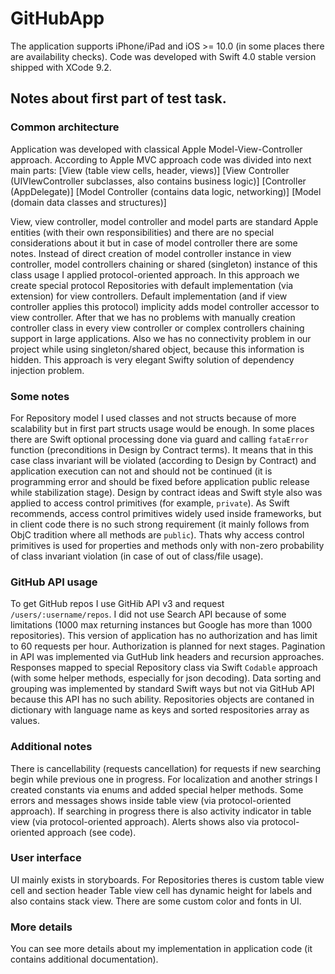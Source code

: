 # GitHubApp
The application supports iPhone/iPad and iOS >= 10.0 (in some places there are availability checks). Code was developed with Swift 4.0 stable version shipped with XCode 9.2.


## Notes about first part of test task.

### Common architecture

Application was developed with classical Apple Model-View-Controller approach. According to Apple MVC approach code was divided into next main parts:
[View (table view cells, header, views)]
[View Controller (UIVIewController subclasses, also contains business logic)]
[Controller (AppDelegate)]
[Model Controller (contains data logic, networking)]
[Model (domain data classes and structures)]

View, view controller, model controller and model parts are standard Apple entities (with their own responsibilities) and there are no special considerations about it but in case of model controller there are some notes.
Instead of direct creation of model controller instance in view controller, model controllers chaining or shared (singleton) instance of this class usage I applied protocol-oriented approach.
In this approach we create special protocol Repositories with default implementation (via extension) for view controllers.
Default implementation (and if view controller applies this protocol) implicity adds model controller accessor to view controller.
After that we has no problems with manually creation controller class in every view controller or complex controllers chaining support in large applications.
Also we has no connectivity problem in our project while using singleton/shared object, because this information is hidden.
This approach is very elegant Swifty solution of dependency injection problem.

### Some notes

For Repository model I used classes and not structs because of more scalability but in first part structs usage would be enough.
In some places there are Swift optional processing done via guard and calling `fataError` function (preconditions in Design by Contract terms).
It means that in this case class invariant will be violated (according to Design by Contract) and application execution can not and should not be continued (it is programming error and should be fixed before application public release while stabilization stage).
Design by contract ideas and Swift style also was applied to access control primitives (for example, `private`).
As Swift recommends, access control primitives widely used inside frameworks, but in client code there is no such strong requirement (it mainly follows from ObjC tradition where all methods are `public`).
Thats why access control primitives is used for properties and methods only with non-zero probability of class invariant violation (in case of out of class/file usage).

### GitHub API usage
To get GitHub repos I use GitHib API v3 and request `/users/:username/repos`.
I did not use Search API because of some limitations (1000 max returning instances but Google has more than 1000 repositories).
This version of application has no authorization and has limit to 60 requests per hour. Authorization is planned for next stages.
Pagination in API was implemented via GutHub link headers and recursion approaches.
Responses mapped to special Repository class via Swift `Codable` approach (with some helper methods, especially for json decoding).
Data sorting and grouping was implemented by standard Swift ways but not via GitHub API because this API has no such ability.
Repositories objects are contaned in dictionary with language name as keys and sorted respositories array as values.

### Additional notes

There is cancellability (requests cancellation) for requests if new searching begin while previous one in progress.
For localization and another strings I created constants via enums and added special helper methods.
Some errors and messages shows inside table view (via protocol-oriented approach).
If searching in progress there is also activity indicator in table view (via protocol-oriented approach).
Alerts shows also via protocol-oriented approach (see code).

### User interface

UI mainly exists in storyboards. For Repositories theres is custom table view cell and section header Table view cell has dynamic height for labels and also contains stack view.
There are some custom color and fonts in UI.

### More details

You can see more details about my implementation in application code (it contains additional documentation).
